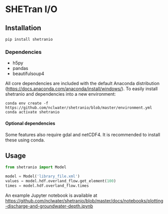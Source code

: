 # SHETran I/O

## Installation

```
pip install shetranio
```

### Dependencies
  - h5py
  - pandas
  - beautifulsoup4
 
All core dependencies are included with the default Anaconda distribution 
(https://docs.anaconda.com/anaconda/install/windows/).
To easily install shetranio and dependencies into a new environment:

```
conda env create -f https://github.com/nclwater/shetranio/blob/master/environment.yml
conda activate shetranio
```

#### Optional dependencies

Some features also require gdal and netCDF4. It is recommended to install these using conda.

## Usage

```python
from shetranio import Model

model = Model('library_file.xml')
values = model.hdf.overland_flow.get_element(100)
times = model.hdf.overland_flow.times

```

An example Jupyter notebook is available at https://github.com/nclwater/shetranio/blob/master/docs/notebooks/plotting-discharge-and-groundwater-depth.ipynb
